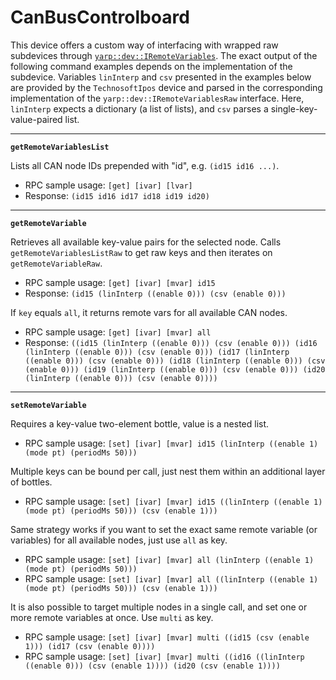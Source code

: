 # CanBusControlboard

This device offers a custom way of interfacing with wrapped raw subdevices through [`yarp::dev::IRemoteVariables`](http://www.yarp.it/devel/classyarp_1_1dev_1_1IRemoteVariables.html). The exact output of the following command examples depends on the implementation of the subdevice. Variables `linInterp` and `csv` presented in the examples below are provided by the `TechnosoftIpos` device and parsed in the corresponding implementation of the `yarp::dev::IRemoteVariablesRaw` interface. Here, `linInterp` expects a dictionary (a list of lists), and `csv` parses a single-key-value-paired list.

---

**`getRemoteVariablesList`**

Lists all CAN node IDs prepended with "id", e.g. `(id15 id16 ...)`.

* RPC sample usage: `[get] [ivar] [lvar]`
* Response: `(id15 id16 id17 id18 id19 id20)`

---

**`getRemoteVariable`**

Retrieves all available key-value pairs for the selected node. Calls `getRemoteVariablesListRaw` to get raw keys and then iterates on `getRemoteVariableRaw`.

* RPC sample usage: `[get] [ivar] [mvar] id15`
* Response: `(id15 (linInterp ((enable 0))) (csv (enable 0)))`

If `key` equals `all`, it returns remote vars for all available CAN nodes.

* RPC sample usage: `[get] [ivar] [mvar] all`
* Response: `((id15 (linInterp ((enable 0))) (csv (enable 0))) (id16 (linInterp ((enable 0))) (csv (enable 0))) (id17 (linInterp ((enable 0))) (csv (enable 0))) (id18 (linInterp ((enable 0))) (csv (enable 0))) (id19 (linInterp ((enable 0))) (csv (enable 0))) (id20 (linInterp ((enable 0))) (csv (enable 0))))`

---

**`setRemoteVariable`**

Requires a key-value two-element bottle, value is a nested list.

* RPC sample usage: `[set] [ivar] [mvar] id15 (linInterp ((enable 1) (mode pt) (periodMs 50)))`

Multiple keys can be bound per call, just nest them within an additional layer of bottles.

* RPC sample usage: `[set] [ivar] [mvar] id15 ((linInterp ((enable 1) (mode pt) (periodMs 50))) (csv (enable 1)))`

Same strategy works if you want to set the exact same remote variable (or variables) for all available nodes, just use `all` as key.

* RPC sample usage: `[set] [ivar] [mvar] all (linInterp ((enable 1) (mode pt) (periodMs 50)))`
* RPC sample usage: `[set] [ivar] [mvar] all ((linInterp ((enable 1) (mode pt) (periodMs 50))) (csv (enable 1)))`

It is also possible to target multiple nodes in a single call, and set one or more remote variables at once. Use `multi` as key.

* RPC sample usage: `[set] [ivar] [mvar] multi ((id15 (csv (enable 1))) (id17 (csv (enable 0))))`
* RPC sample usage: `[set] [ivar] [mvar] multi ((id16 ((linInterp ((enable 0))) (csv (enable 1)))) (id20 (csv (enable 1))))`
